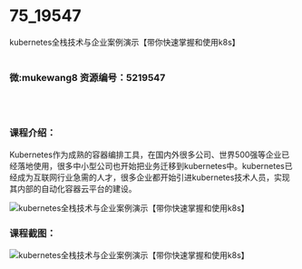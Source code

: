 # 75_19547
kubernetes全栈技术与企业案例演示【带你快速掌握和使用k8s】
<br/></br>
<h3>微:mukewang8 资源编号：5219547</h3>
<br/></br>
<h3>课程介绍：</h3>
<p><a title="查看与 Kubernetes 相关的文章" target="_blank">Kubernetes</a>作为成熟的容器编排工具，在国内外很多公司、世界500强等企业已经落地使用，很多中小型公司也开始把业务迁移到kubernetes中。kubernetes已经成为互联网行业急需的人才，很多企业都开始引进kubernetes技术人员，实现其内部的自动化容器云平台的建设。</p>
<p><img src="https://www.ko996.com/wp-content/uploads/img/2021/04/1-53-300x176.png" alt="kubernetes全栈技术与企业案例演示【带你快速掌握和使用k8s】"></p>
<div class="info-desc">
<h3>课程截图：</h3>
<p><img src="https://www.ko996.com/wp-content/uploads/img/2021/04/2-54.png" alt="kubernetes全栈技术与企业案例演示【带你快速掌握和使用k8s】"></p>


			
</div>
